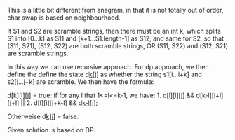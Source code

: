 
This is a little bit different from anagram, in that it is not totally out of order, char swap is based on neighbourhood.    

If S1 and S2 are scramble strings,  then there must be an int k, which splits S1 into [0...k] as S11 and [k+1...S1.length-1] as S12, and same for S2, so that (S11, S21), (S12, S22) are both scramble strings, OR (S11, S22) and (S12, S21) are scramble strings.   

In this way we can use recursive approach. 
For dp approach, we then define the define the state d[k](i)[j] as whether the string s1[i...i+k] and s2[j...j+k] are scramble. We then have the formula:

d[k][i][j] = true; if for any l that 1<=l<=k-1, we have:  1. d[l][i][j] && d[k-l][i+l][j+l]  ||  2. d[l][i][j+k-l] && d[k-l](i+l)[j];

Otherweise d[k](i)[j] = false.

Given solution is based on DP. 
